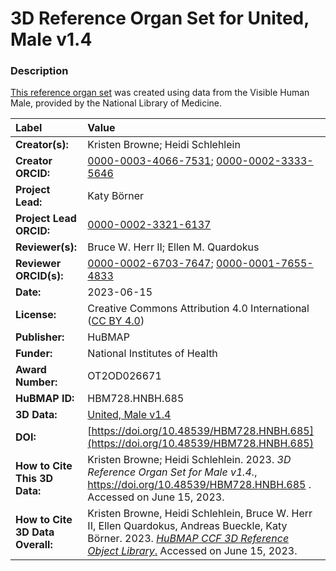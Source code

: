 # 3D Reference Organ Set for United, Male v1.4

### Description
[This reference organ set](https://humanatlas.io/3d-reference-library) was created using data from the Visible Human Male, provided by the National Library of Medicine.

| Label | Value |
| :------------- |:-------------|
| **Creator(s):** | Kristen Browne; Heidi Schlehlein |
| **Creator ORCID:** | [0000-0003-4066-7531](https://orcid.org/0000-0003-4066-7531); [0000-0002-3333-5646](https://orcid.org/0000-0002-3333-5646)|
| **Project Lead:** | Katy B&ouml;rner |
| **Project Lead ORCID:** | [0000-0002-3321-6137](https://orcid.org/0000-0002-3321-6137) |
| **Reviewer(s):** | Bruce W. Herr II; Ellen M. Quardokus | 
| **Reviewer ORCID(s):** | [0000-0002-6703-7647](https://orcid.org/0000-0002-6703-7647); [0000-0001-7655-4833](https://orcid.org/0000-0001-7655-4833)|
| **Date:** | 2023-06-15 |
| **License:** | Creative Commons Attribution 4.0 International ([CC BY 4.0](https://creativecommons.org/licenses/by/4.0/)) |
| **Publisher:** | HuBMAP |
| **Funder:** | National Institutes of Health |
| **Award Number:** | OT2OD026671 |
| **HuBMAP ID:** | HBM728.HNBH.685 |
| **3D Data:** | [United, Male v1.4](https://cdn.humanatlas.io/hra-releases/v1.4/models/3d-vh-m-united.glb.zip) |
| **DOI:** | [https://doi.org/10.48539/HBM728.HNBH.685](https://doi.org/10.48539/HBM728.HNBH.685) |
| **How to Cite This 3D Data:** |Kristen Browne; Heidi Schlehlein. 2023. *3D Reference Organ Set for Male v1.4.*, https://doi.org/10.48539/HBM728.HNBH.685 . Accessed on June 15, 2023. |
| **How to Cite 3D Data Overall:** | Kristen Browne, Heidi Schlehlein, Bruce W. Herr II, Ellen Quardokus, Andreas Bueckle, Katy B&ouml;rner. 2023. [*HuBMAP CCF 3D Reference Object Library*.](https://humanatlas.io/3d-reference-library) Accessed on June 15, 2023. |
